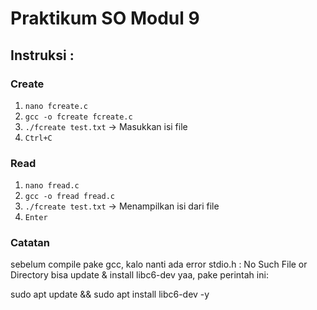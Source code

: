 # Praktikum SO Modul 9

## Instruksi :

### Create
1. `nano fcreate.c`
2. `gcc -o fcreate fcreate.c`
3. `./fcreate test.txt` -> Masukkan isi file
4. `Ctrl+C`

### Read
1. `nano fread.c`
2. `gcc -o fread fread.c`
3. `./fcreate test.txt` -> Menampilkan isi dari file
4. `Enter`




### Catatan
sebelum compile pake gcc, kalo nanti ada error stdio.h : No Such File or Directory bisa update & install libc6-dev yaa, pake perintah ini:

sudo apt update && sudo apt install libc6-dev -y
